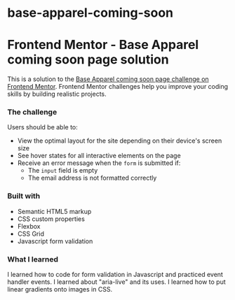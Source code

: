 # base-apparel-coming-soon
# Frontend Mentor - Base Apparel coming soon page solution

This is a solution to the [Base Apparel coming soon page challenge on Frontend Mentor](https://www.frontendmentor.io/challenges/base-apparel-coming-soon-page-5d46b47f8db8a7063f9331a0). Frontend Mentor challenges help you improve your coding skills by building realistic projects. 

### The challenge

Users should be able to:

- View the optimal layout for the site depending on their device's screen size
- See hover states for all interactive elements on the page
- Receive an error message when the `form` is submitted if:
  - The `input` field is empty
  - The email address is not formatted correctly

### Built with

- Semantic HTML5 markup
- CSS custom properties
- Flexbox
- CSS Grid
- Javascript form validation

### What I learned

I learned how to code for form validation in Javascript and practiced event handler events. I learned about "aria-live" and its uses. I learned how to put linear gradients onto images in CSS.
